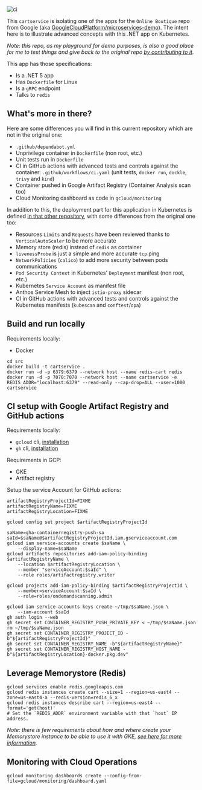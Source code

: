 ![ci](https://github.com/mathieu-benoit/cartservice/workflows/ci/badge.svg?branch=main)

This `cartservice` is isolating one of the apps for the `Online Boutique` repo from Google (aka [GoogleCloudPlatform/microservices-demo](https://github.com/GoogleCloudPlatform/microservices-demo)). The intent here is to illustrate advanced concepts with this .NET app on Kubernetes.

_Note: this repo, as my playground for demo purposes, is also a good place for me to test things and give back to the original repo [by contributing to it](https://github.com/GoogleCloudPlatform/microservices-demo/pulls?q=is%3Apr+author%3Amathieu-benoit)._

This app has those specifications:
- Is a .NET 5 app
- Has `Dockerfile` for Linux
- Is a `gRPC` endpoint
- Talks to `redis`

## What's more in there?

Here are some differences you will find in this current repository which are not in the original one:
- `.github/dependabot.yml`
- Unprivilege container in `Dockerfile` (non root, etc.)
- Unit tests run in `Dockerfile`
- CI in GitHub actions with advanced tests and controls against the container: `.github/workflows/ci.yaml` (unit tests, `docker run`, `dockle`, `trivy` and `kind`)
- Container pushed in Google Artifact Registry (Container Analysis scan too)
- Cloud Monitoring dashboard as code in `gcloud/monitoring`

In addition to this, the deployment part for this application in Kubernetes is defined [in that other repository](https://github.com/mathieu-benoit/my-kubernetes-deployments), with some differences from the original one too:
- Resources `Limits` and `Requests` have been reviewed thanks to `VerticalAutoScaler` to be more accurate
- Memory store (redis) instead of `redis` as container
- `livenessProbe` is just a simple and more accurate `tcp` ping
- `NetworkPolicies` (`calico`) to add more security between pods communications
- `Pod Security Context` in Kubernetes' `Deployment` manifest (non root, etc.)
- Kubernetes `Service Account` as manifest file
- Anthos Service Mesh to inject `istio-proxy` sidecar
- CI in GitHub actions with advanced tests and controls against the Kubernetes manifests (`kubescan` and `conftest`/`opa`)

## Build and run locally

Requirements locally:
- Docker

```
cd src
docker build -t cartservice .
docker run -d -p 6379:6379 --network host --name redis-cart redis
docker run -d -p 7070:7070 --network host --name cartservice -e REDIS_ADDR="localhost:6379" --read-only --cap-drop=ALL --user=1000 cartservice
```

## CI setup with Google Artifact Registry and GitHub actions

Requirements locally:
- `gcloud` cli, [installation](https://cloud.google.com/sdk/docs/install)
- `gh` cli, [installation](https://github.com/cli/cli#installation)

Requirements in GCP:
- GKE
- Artifact registry

Setup the service Account for GitHub actions:
```
artifactRegistryProjectId=FIXME
artifactRegistryName=FIXME
artifactRegistryLocation=FIXME

gcloud config set project $artifactRegistryProjectId

saName=gha-containerregistry-push-sa
saId=$saName@$artifactRegistryProjectId.iam.gserviceaccount.com
gcloud iam service-accounts create $saName \
    --display-name=$saName
gcloud artifacts repositories add-iam-policy-binding $artifactRegistryName \
    --location $artifactRegistryLocation \
    --member "serviceAccount:$saId" \
    --role roles/artifactregistry.writer

gcloud projects add-iam-policy-binding $artifactRegistryProjectId \
    --member=serviceAccount:$saId \
    --role=roles/ondemandscanning.admin

gcloud iam service-accounts keys create ~/tmp/$saName.json \
    --iam-account $saId
gh auth login --web
gh secret set CONTAINER_REGISTRY_PUSH_PRIVATE_KEY < ~/tmp/$saName.json
rm ~/tmp/$saName.json
gh secret set CONTAINER_REGISTRY_PROJECT_ID -b"${artifactRegistryProjectId}"
gh secret set CONTAINER_REGISTRY_NAME -b"${artifactRegistryName}"
gh secret set CONTAINER_REGISTRY_HOST_NAME -b"${artifactRegistryLocation}-docker.pkg.dev"
```

## Leverage Memorystore (Redis)

```
gcloud services enable redis.googleapis.com
gcloud redis instances create cart --size=1 --region=us-east4 --zone=us-east4-a --redis-version=redis_6_x
gcloud redis instances describe cart --region=us-east4 --format='get(host)'
# Set the `REDIS_ADDR` environment variable with that `host` IP address.
```

_Note: there is few requirements about how and where create your Memorystore instance to be able to use it with GKE, [see here for more information](https://cloud.google.com/memorystore/docs/redis/connect-redis-instance-gke)._

## Monitoring with Cloud Operations

```
gcloud monitoring dashboards create --config-from-file=gcloud/monitoring/dashboard.yaml
```
